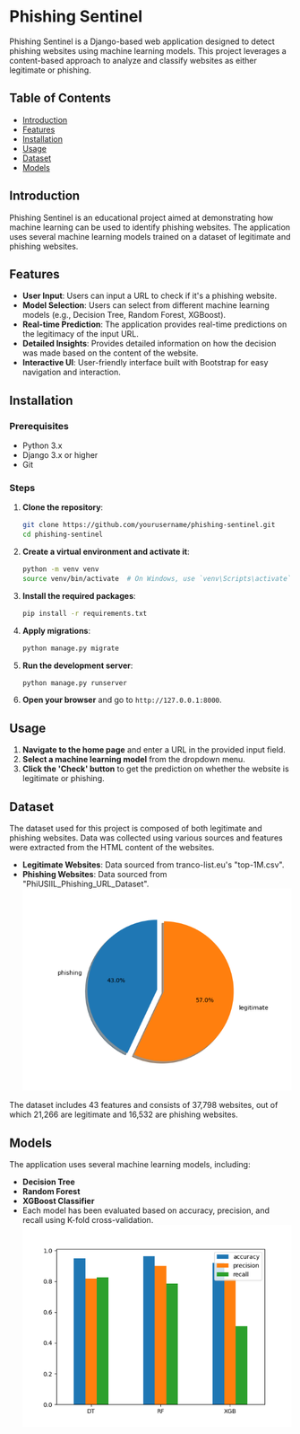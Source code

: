 # Phishing Sentinel

Phishing Sentinel is a Django-based web application designed to detect phishing websites using machine learning models. This project leverages a content-based approach to analyze and classify websites as either legitimate or phishing.

## Table of Contents

- [Introduction](#introduction)
- [Features](#features)
- [Installation](#installation)
- [Usage](#usage)
- [Dataset](#dataset)
- [Models](#models)

## Introduction

Phishing Sentinel is an educational project aimed at demonstrating how machine learning can be used to identify phishing websites. The application uses several machine learning models trained on a dataset of legitimate and phishing websites.

## Features

- **User Input**: Users can input a URL to check if it's a phishing website.
- **Model Selection**: Users can select from different machine learning models (e.g., Decision Tree, Random Forest, XGBoost).
- **Real-time Prediction**: The application provides real-time predictions on the legitimacy of the input URL.
- **Detailed Insights**: Provides detailed information on how the decision was made based on the content of the website.
- **Interactive UI**: User-friendly interface built with Bootstrap for easy navigation and interaction.

## Installation

### Prerequisites

- Python 3.x
- Django 3.x or higher
- Git

### Steps

1. **Clone the repository**:

    ```sh
    git clone https://github.com/yourusername/phishing-sentinel.git
    cd phishing-sentinel
    ```

2. **Create a virtual environment and activate it**:

    ```sh
    python -m venv venv
    source venv/bin/activate  # On Windows, use `venv\Scripts\activate`
    ```

3. **Install the required packages**:

    ```sh
    pip install -r requirements.txt
    ```

4. **Apply migrations**:

    ```sh
    python manage.py migrate
    ```

5. **Run the development server**:

    ```sh
    python manage.py runserver
    ```

6. **Open your browser** and go to `http://127.0.0.1:8000`.

## Usage

1. **Navigate to the home page** and enter a URL in the provided input field.
2. **Select a machine learning model** from the dropdown menu.
3. **Click the 'Check' button** to get the prediction on whether the website is legitimate or phishing.

## Dataset

The dataset used for this project is composed of both legitimate and phishing websites. Data was collected using various sources and features were extracted from the HTML content of the websites.

- **Legitimate Websites**: Data sourced from tranco-list.eu's "top-1M.csv".
- **Phishing Websites**: Data sourced from "PhiUSIIL_Phishing_URL_Dataset".
 ![Dataset](content_based/static/pie_chart.png)

The dataset includes 43 features and consists of 37,798 websites, out of which 21,266 are legitimate and 16,532 are phishing websites.

## Models

The application uses several machine learning models, including:

- **Decision Tree**
- **Random Forest**
- **XGBoost Classifier**
- Each model has been evaluated based on accuracy, precision, and recall using K-fold cross-validation.
 ![Models](content_based/static/models.png)
